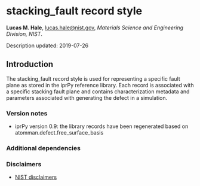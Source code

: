 # stacking_fault record style

**Lucas M. Hale**, [lucas.hale@nist.gov](mailto:lucas.hale@nist.gov?Subject=ipr-demo), *Materials Science and Engineering Division, NIST*.

Description updated: 2019-07-26

## Introduction

The stacking_fault record style is used for representing a specific fault plane as stored in the iprPy reference library. Each record is associated with a specific stacking fault plane and contains characterization metadata and parameters associated with generating the defect in a simulation.

### Version notes

- iprPy version 0.9: the library records have been regenerated based on atomman.defect.free_surface_basis

### Additional dependencies

### Disclaimers

- [NIST disclaimers](http://www.nist.gov/public_affairs/disclaimer.cfm)
